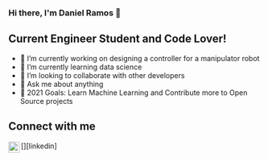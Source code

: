 ### Hi there, I'm Daniel Ramos 👋

## Current Engineer Student and Code Lover! 

- 🔭 I’m currently working on designing a controller for a manipulator robot
- 🌱 I’m currently learning data science
- 👯 I’m looking to collaborate with other developers 
- 💬 Ask me about anything
- 🥅 2021 Goals: Learn Machine Learning and Contribute more to Open Source projects

## Connect with me

[<img align="left" alt="codeSTACKr | LinkedIn" width="22px" src="https://cdn.jsdelivr.net/npm/simple-icons@v3/icons/linkedin.svg" />][linkedin]


